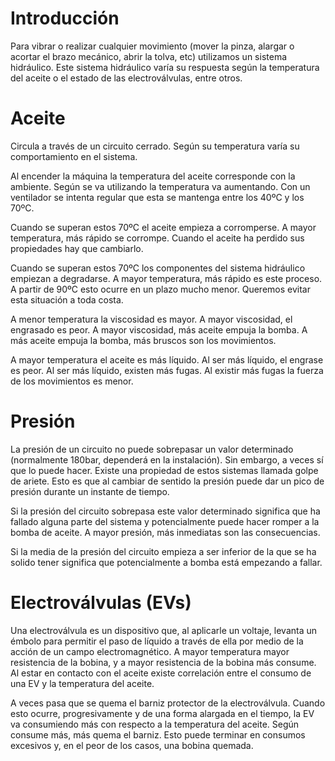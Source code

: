 # Introducción

Para vibrar o realizar cualquier movimiento (mover la pinza, alargar o acortar
el brazo mecánico, abrir la tolva, etc) utilizamos un sistema hidráulico.
Este sistema hidráulico varía su respuesta según la temperatura del aceite o
el estado de las electroválvulas, entre otros.

# Aceite

Circula a través de un circuito cerrado. Según su temperatura varía su
comportamiento en el sistema.

Al encender la máquina la temperatura del aceite corresponde con la ambiente.
Según se va utilizando la temperatura va aumentando. Con un ventilador se
intenta regular que esta se mantenga entre los 40ºC y los 70ºC.

Cuando se superan estos 70ºC el aceite empieza a corromperse. A mayor
temperatura, más rápido se corrompe. Cuando el aceite ha perdido sus
propiedades hay que cambiarlo.

Cuando se superan estos 70ºC los componentes del sistema hidráulico empiezan a
degradarse. A mayor temperatura, más rápido es este proceso. A partir de 90ºC
esto ocurre en un plazo mucho menor. Queremos evitar esta situación a toda
costa.

A menor temperatura la viscosidad es mayor. A mayor viscosidad, el engrasado
es peor. A mayor viscosidad, más aceite empuja la bomba.
A más aceite empuja la bomba, más bruscos son los movimientos.

A mayor temperatura el aceite es más líquido. Al ser más líquido, el engrase
es peor. Al ser más líquido, existen más fugas. Al existir más fugas la
fuerza de los movimientos es menor.

# Presión

La presión de un circuito no puede sobrepasar un valor determinado
(normalmente 180bar, dependerá en la instalación). Sin embargo, a veces sí que
lo puede hacer. Existe una propiedad de estos sistemas llamada golpe de ariete.
Esto es que al cambiar de sentido la presión puede dar un pico de presión durante
un instante de tiempo.

Si la presión del circuito sobrepasa este valor determinado significa
que ha fallado alguna parte del sistema y potencialmente puede hacer romper a
la bomba de aceite. A mayor presión, más inmediatas son las consecuencias.

Si la media de la presión del circuito empieza a ser inferior de la que se ha solido
tener significa que potencialmente a bomba está empezando a fallar.

# Electroválvulas (EVs)

Una electroválvula es un dispositivo que, al aplicarle un voltaje, levanta
un émbolo para permitir el paso de líquido a través de ella por medio de la
acción de un campo electromagnético. A mayor temperatura mayor resistencia
de la bobina, y a mayor resistencia de la bobina más consume. Al estar en
contacto con el aceite existe correlación entre el consumo de una EV y la
temperatura del aceite.

A veces pasa que se quema el barniz protector de la electroválvula. Cuando
esto ocurre, progresivamente y de una forma alargada en el tiempo, la EV
va consumiendo más con respecto a la temperatura del aceite. Según consume
más, más quema el barniz. Esto puede terminar en consumos excesivos y, en
el peor de los casos, una bobina quemada.
